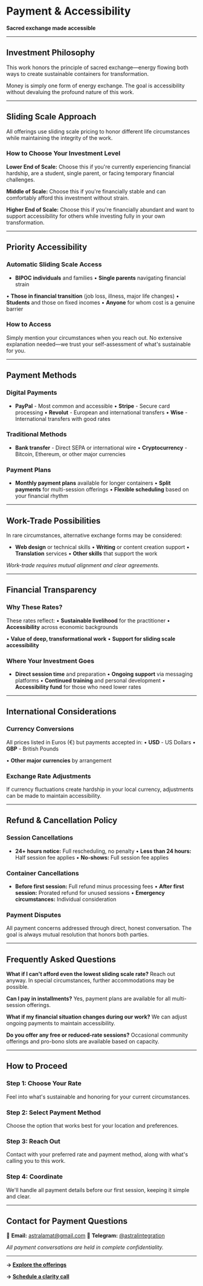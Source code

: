 # Payment & Accessibility

**Sacred exchange made accessible**

---

## Investment Philosophy

This work honors the principle of sacred exchange—energy flowing both ways to create sustainable containers for transformation.

Money is simply one form of energy exchange. The goal is accessibility without devaluing the profound nature of this work.

---

## Sliding Scale Approach

All offerings use sliding scale pricing to honor different life circumstances while maintaining the integrity of the work.

### How to Choose Your Investment Level

**Lower End of Scale:** Choose this if you're currently experiencing financial hardship, are a student, single parent, or facing temporary financial challenges.

**Middle of Scale:** Choose this if you're financially stable and can comfortably afford this investment without strain.

**Higher End of Scale:** Choose this if you're financially abundant and want to support accessibility for others while investing fully in your own transformation.

---

## Priority Accessibility

### Automatic Sliding Scale Access

- **BIPOC individuals** and families
• **Single parents** navigating financial strain

• **Those in financial transition** (job loss, illness, major life changes)
• **Students** and those on fixed incomes
• **Anyone** for whom cost is a genuine barrier

### How to Access

Simply mention your circumstances when you reach out. No extensive explanation needed—we trust your self-assessment of what's sustainable for you.

---

## Payment Methods

### Digital Payments

- **PayPal** - Most common and accessible
• **Stripe** - Secure card processing
• **Revolut** - European and international transfers
• **Wise** - International transfers with good rates

### Traditional Methods

- **Bank transfer** - Direct SEPA or international wire
• **Cryptocurrency** - Bitcoin, Ethereum, or other major currencies

### Payment Plans

- **Monthly payment plans** available for longer containers
• **Split payments** for multi-session offerings
• **Flexible scheduling** based on your financial rhythm

---

## Work-Trade Possibilities

In rare circumstances, alternative exchange forms may be considered:

- **Web design** or technical skills
• **Writing** or content creation support
• **Translation** services
• **Other skills** that support the work

*Work-trade requires mutual alignment and clear agreements.*

---

## Financial Transparency

### Why These Rates?

These rates reflect:
• **Sustainable livelihood** for the practitioner
• **Accessibility** across economic backgrounds

• **Value of deep, transformational work**
• **Support for sliding scale accessibility**

### Where Your Investment Goes

- **Direct session time** and preparation
• **Ongoing support** via messaging platforms
• **Continued training** and personal development
• **Accessibility fund** for those who need lower rates

---

## International Considerations

### Currency Conversions

All prices listed in Euros (€) but payments accepted in:
• **USD** - US Dollars
• **GBP** - British Pounds

• **Other major currencies** by arrangement

### Exchange Rate Adjustments

If currency fluctuations create hardship in your local currency, adjustments can be made to maintain accessibility.

---

## Refund & Cancellation Policy

### Session Cancellations

- **24+ hours notice:** Full rescheduling, no penalty
• **Less than 24 hours:** Half session fee applies
• **No-shows:** Full session fee applies

### Container Cancellations

- **Before first session:** Full refund minus processing fees
• **After first session:** Prorated refund for unused sessions
• **Emergency circumstances:** Individual consideration

### Payment Disputes

All payment concerns addressed through direct, honest conversation. The goal is always mutual resolution that honors both parties.

---

## Frequently Asked Questions

**What if I can't afford even the lowest sliding scale rate?**
Reach out anyway. In special circumstances, further accommodations may be possible.

**Can I pay in installments?**
Yes, payment plans are available for all multi-session offerings.

**What if my financial situation changes during our work?**
We can adjust ongoing payments to maintain accessibility.

**Do you offer any free or reduced-rate sessions?**
Occasional community offerings and pro-bono slots are available based on capacity.

---

## How to Proceed

### Step 1: Choose Your Rate

Feel into what's sustainable and honoring for your current circumstances.

### Step 2: Select Payment Method

Choose the option that works best for your location and preferences.

### Step 3: Reach Out

Contact with your preferred rate and payment method, along with what's calling you to this work.

### Step 4: Coordinate

We'll handle all payment details before our first session, keeping it simple and clear.

---

## Contact for Payment Questions

📧 **Email:** [astralamat@gmail.com](mailto:astralamat@gmail.com)
💬 **Telegram:** [@astralintegration](https://t.me/astralintegration)

*All payment conversations are held in complete confidentiality.*

---

**→ [Explore the offerings](Astral%20Integration%20Soul%20Work%20238c4d665788809faa40fb9f736f6012.md)**

**→ [Schedule a clarity call](https://calendly.com/astral-integration/free-clarity-call)**